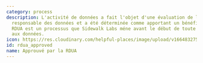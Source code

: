 ```yaml
---
category: process
description: L'activité de données a fait l'objet d'une évaluation de l'utilisation
  responsable des données et a été déterminée comme apportant un bénéfice net. Le
  RDUA est un processus que Sidewalk Labs méne avant le début de toute activité liée
  aux données.
icon: https://res.cloudinary.com/helpful-places/image/upload/v1664832753/dtpr-icons/process/rdua_vubhkl.svg
id: rdua_approved
name: Approuvé par la RDUA
---
```

